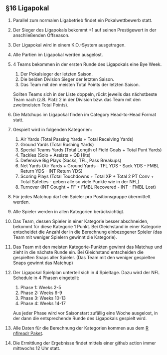 ## §16 Ligapokal

1. Parallel zum normalen Ligabetrieb findet ein Pokalwettbewerb statt.
2. Der Sieger des Ligapokals bekommt +1 auf seinen Prestigewert in der anschließenden Offseason.
3. Der Ligapokal wird in einem K.O.-System ausgetragen.
4. Alle Partien im Ligapokal werden ausgelost.
5. 4 Teams bekommen in der ersten Runde des Ligapokals eine Bye Week.

   1. Der Pokalsieger der letzten Saison.
   2. Die beiden Division Sieger der letzten Saison.
   3. Das Team mit den meisten Total Points der letzten Saison.

   Sollten Teams sich in der Liste doppeln, rückt jeweils das nächstbeste Team nach (z.B. Platz 2 in der Division bzw. das Team mit den zweitmeisten Total Points).

6. Die Matchups im Ligapokal finden im Category Head-to-Head Format statt.
7. Gespielt wird in folgenden Kategorien:

   1. Air Yards (Total Passing Yards + Total Receiving Yards)
   2. Ground Yards (Total Rushing Yards)
   3. Special Teams Yards (Total Length of Field Goals + Total Punt Yards)
   4. Tackles (Solo + Assists + QB Hits)
   5. Defensive Big Plays (Sacks, TFL, Pass Breakups)
   6. Net Yards (Air Yards + Ground Yards - TFL YDS - Sack YDS - FMBL Return YDS - INT Return YDS)
   7. Scoring Plays (Total Touchdowns + Total XP + Total 2 PT Conv + Total Safeties - geben alle so viele Punkte wie in der NFL)
   8. Turnover (INT Cought + FF + FMBL Recovered - INT - FMBL Lost)

9. Für jedes Matchup darf ein Spieler pro Positionsgruppe übermittelt werden.
10. Alle Spieler werden in allen Kategorien berücksichtigt.
11. Das Team, dessen Spieler in einer Kategorie besser abschneiden, bekommt für diese Kategorie 1 Punkt. Bei Gleichstand in einer Kategorie entscheidet die Anzahl der in die Berechnung einbezogener Spieler (das Team mit weniger Spielern gewinnt die Kategorie).
12. Das Team mit den meisten Kategorie-Punkten gewinnt das Matchup und zieht in die nächste Runde ein. Bei Gleichstand entscheiden die gespielten Snaps aller Spieler. (Das Team mit den weniger gespielten Snaps gewinnt das Matchup)
13. Der Ligapokal Spielplan unterteil sich in 4 Spieltage. Dazu wird der NFL Schedule in 4 Phasen eingeteilt:

    1. Phase 1: Weeks 2-5
    2. Phase 2: Weeks 6-9
    3. Phase 3: Weeks 10-13
    4. Phase 4: Weeks 14-17

    Aus jeder Phase wird vor Saisonstart zufällig eine Woche ausgelost, in der dann die entsprechende Runde des Ligapokals gespielt wird.
14. Alle Daten für die Berechnung der Kategorien kommen aus dem [R nflreadr Paket](https://nflreadr.nflverse.com/index.html).
15. Die Ermittlung der Ergebnisse findet mittels einer github action immer mittwochs 12 Uhr statt.

